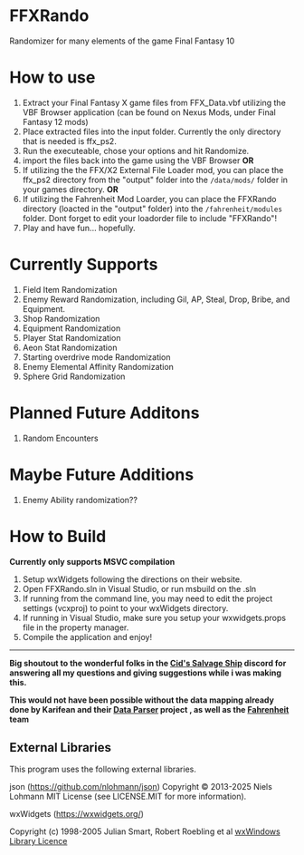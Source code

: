 # FFXRando
Randomizer for many elements of the game Final Fantasy 10

# How to use
1. Extract your Final Fantasy X game files from FFX_Data.vbf utilizing the VBF Browser application (can be found on Nexus Mods, under Final Fantasy 12 mods)
2. Place extracted files into the input folder. Currently the only directory that is needed is ffx_ps2.
3. Run the executeable, chose your options and hit Randomize.
4. import the files back into the game using the VBF Browser **OR**
5. If utilizing the the FFX/X2 External File Loader mod, you can place the ffx_ps2 directory from the "output" folder into the `/data/mods/` folder in your games directory. **OR**
6. If utilizing the Fahrenheit Mod Loarder, you can place the FFXRando directory (loacted in the "output" folder) into the `/fahrenheit/modules` folder. Dont forget to edit your loadorder file to include "FFXRando"!
7. Play and have fun... hopefully.

# Currently Supports
1. Field Item Randomization
2. Enemy Reward Randomization, including Gil, AP, Steal, Drop, Bribe, and Equipment.
3. Shop Randomization
4. Equipment Randomization
5. Player Stat Randomization
6. Aeon Stat Randomization
7. Starting overdrive mode Randomization
8. Enemy Elemental Affinity Randomization
9. Sphere Grid Randomization

# Planned Future Additons
1. Random Encounters

# Maybe Future Additions
1. Enemy Ability randomization??

# How to Build
**Currently only supports MSVC compilation**
1. Setup wxWidgets following the directions on their website.
2. Open FFXRando.sln in Visual Studio, or run msbuild on the .sln
3. If running from the command line, you may need to edit the project settings (vcxproj) to point to your wxWidgets directory.
4. If running in Visual Studio, make sure you setup your wxwidgets.props file in the property manager.
5. Compile the application and enjoy!

____
**Big shoutout to the wonderful folks in the [Cid's Salvage Ship](https://discord.gg/vEu5wkjXGv) discord for answering all my questions and giving suggestions while i was making this.**

**This would not have been possible without the data mapping already done by Karifean and their [Data Parser](https://github.com/Karifean/FFXDataParser) project , as well as the [Fahrenheit](https://github.com/peppy-enterprises/fahrenheit) team**

## External Libraries

This program uses the following external libraries.

json (https://github.com/nlohmann/json)
Copyright © 2013-2025 Niels Lohmann
MIT License (see LICENSE.MIT for more information).

wxWidgets (https://wxwidgets.org/)

Copyright (c) 1998-2005 Julian Smart, Robert Roebling et al
[wxWindows Library Licence](https://github.com/wxWidgets/wxWidgets/blob/master/docs/licence.txt)
